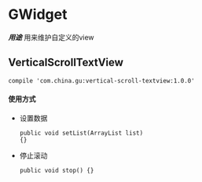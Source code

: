 # GWidget 

***用途*** 用来维护自定义的view  

## VerticalScrollTextView
<pre><code>compile 'com.china.gu:vertical-scroll-textview:1.0.0'</code></pre>
#### 使用方式 ####
* 设置数据<pre><code>public void setList(ArrayList<Hot> list) {}</code></pre>
* 停止滚动<pre><code>public void stop() {}</code></pre>
